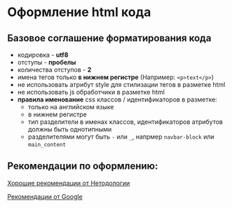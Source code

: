 # Оформление html кода

## Базовое соглашение форматирования кода
* кодировка - **utf8**
* отступы - **пробелы**
* количества отступов - **2**
* имена тегов только **в нижнем регистре** (Например: `<p>text</p>`)
* не использовать атрибут style для стилизации тегов в разметке html
* не использовать js обработчики в разметке html
* **правила именование** css классов / идентификаторов в разметке:
  * только на английском языке
  * в нижнем регистре
  * тип разделители в именах классов, идентификаторов атрибутов должны быть однотипными
  * разделителями могут быть `-` или `_`, напрмер `navbar-block` или `main_content`

## Рекомендации по оформлению:
[Хорошие рекомендации от Нетодологии](https://netology-university.bitbucket.io/codestyle/html/)

[Рекомендации от Google](https://habr.com/post/143452/)
